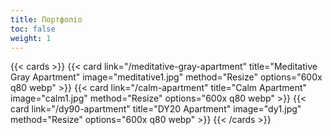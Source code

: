 ```yaml
---
title: Портфоліо
toc: false
weight: 1
---
```


{{< cards >}}
  {{< card link="/meditative-gray-apartment" title="Meditative Gray Apartment" image="meditative1.jpg" method="Resize" options="600x q80 webp" >}}
  {{< card link="/calm-apartment" title="Calm Apartment" image="calm1.jpg" method="Resize" options="600x q80 webp" >}}
  {{< card link="/dy90-apartment" title="DY20 Apartment" image="dy1.jpg" method="Resize" options="600x q80 webp" >}}
{{< /cards >}}
